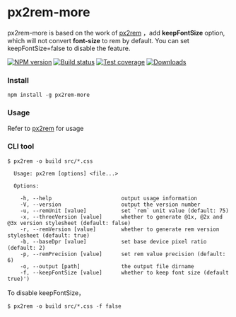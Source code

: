 # px2rem-more

px2rem-more is based on the work of [px2rem](https://github.com/songsiqi/px2rem) ，add **keepFontSize** option, which will not convert **font-size** to rem by default. You can set keepFontSize=false to disable the feature.

[![NPM version][npm-image]][npm-url]
[![Build status][travis-image]][travis-url]
[![Test coverage][coveralls-image]][coveralls-url]
[![Downloads][downloads-image]][downloads-url]

[npm-image]: https://img.shields.io/npm/v/px2rem-more.svg?style=flat-square
[npm-url]: https://npmjs.org/package/px2rem-more
[travis-image]: https://www.travis-ci.org/ZiQiangWang/px2rem.svg?style=flat-square
[travis-url]: https://www.travis-ci.org/ZiQiangWang/px2rem
[coveralls-image]: https://img.shields.io/coveralls/ZiQiangWang/px2rem.svg?style=flat-square
[coveralls-url]: https://coveralls.io/r/ZiQiangWang/px2rem
[downloads-image]: http://img.shields.io/npm/dm/px2rem-more.svg?style=flat-square
[downloads-url]: https://npmjs.org/package/px2rem-more

### Install

```
npm install -g px2rem-more
```

### Usage

Refer to [px2rem](https://github.com/songsiqi/px2rem) for usage

### CLI tool

```
$ px2rem -o build src/*.css
```

```
  Usage: px2rem [options] <file...>

  Options:

    -h, --help                      output usage information
    -V, --version                   output the version number
    -u, --remUnit [value]           set `rem` unit value (default: 75)
    -x, --threeVersion [value]      whether to generate @1x, @2x and @3x version stylesheet (default: false)
    -r, --remVersion [value]        whether to generate rem version stylesheet (default: true)
    -b, --baseDpr [value]           set base device pixel ratio (default: 2)
    -p, --remPrecision [value]      set rem value precision (default: 6)
    -o, --output [path]             the output file dirname
    -f, --keepFontSize [value]      whether to keep font size (default true)')
```

To disable keepFontSize，

```
$ px2rem -o build src/*.css -f false
```




